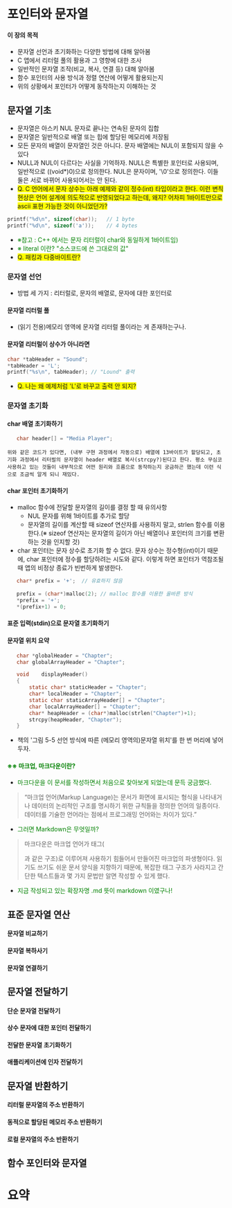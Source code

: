 # 포인터와 문자열
 #### 이 장의 목적
 - 문자열 선언과 초기화하는 다양한 방법에 대해 알아봄
 - C 앱에서 리터럴 풀의 활용과 그 영향에 대한 조사
 - 일반적인 문자열 조작(비교, 복사, 연결 등) 대해 알아봄
 - 함수 포인터의 사용 방식과 정렬 연산에 어떻게 활용되는지
 - 위의 상황에서 포인터가 어떻게 동작하는지 이해하는 것

## 문자열 기초
 - 문자열은 아스키 NUL 문자로 끝나는 연속된 문자의 집합
 - 문자열은 일반적으로 배열 또는 힙에 할당된 메모리에 저장됨
 - 모든 문자의 배열이 문자열인 것은 아니다. 문자 배열에는 NUL이 포함되지 않을 수 있다
 - NULL과 NUL이 다르다는 사실을 기억하자. NULL은 특별한 포인터로 사용되며, 일반적으로 ((void*)0)으로 정의한다. NUL은 문자이며, '\0'으로 정의한다. 이들 둘은 서로 바뀌어 사용되어서는 안 된다.
 - <span style = "background-color:yellow">Q. C 언어에서 문자 상수는 아래 예제와 같이 정수(int) 타입이라고 한다. 이런 변칙 현상은 언어 설계에 의도적으로 반영되었다고 하는데, 왜지? 어차피 1바이트만으로 ascii 표현 가능한 것이 아니었던가?</span>
  ```c
  printf("%d\n", sizeof(char));   // 1 byte
  printf("%d\n", sizeof('a'));	  // 4 bytes
  ```
  - <span style = "color:green">※참고 : C++ 에서는 문자 리터럴이 char와 동일하게 1바이트임)</span>
  - <span style = "color:green">※ literal 이란? "소스코드에 쓴 그대로의 값"</span>
  - <span style = "background-color:yellow">Q. 패킹과 다중바이트란?</span>
 
 ### 문자열 선언
 - 방법 세 가지 : 리터럴로, 문자의 배열로, 문자에 대한 포인터로
 #### 문자열 리터럴 풀
 - (읽기 전용)메모리 영역에 문자열 리터럴 풀이라는 게 존재하는구나.
 #### 문자열 리터럴이 상수가 아니라면
 ```c
 char *tabHeader = "Sound";
 *tabHeader = 'L';
 printf("%s\n", tabHeader); // "Lound" 출력
 ```
 - <span style = "background-color:yellow">Q. 나는 왜 예제처럼 'L'로 바꾸고 출력 안 되지?</span>
 ### 문자열 초기화
 #### char 배열 초기화하기
 ```c
    char header[] = "Media Player";
 ```
 `````
 위와 같은 코드가 있다면, (내부 구현 과정에서 자동으로) 배열에 13바이트가 할당되고, 초기화 과정에서 리터럴의 문자열이 header 배열로 복사(strcpy?)된다고 한다. 평소 무심코 사용하고 있는 것들이 내부적으로 어떤 원리와 흐름으로 동작하는지 궁금하곤 했는데 이런 식으로 조금씩 알게 되니 재밌다.
 `````
 #### char 포인터 초기화하기
 - malloc 함수에 전달할 문자열의 길이를 결정 할 때 유의사항
    - NUL 문자를 위해 1바이트를 추가로 할당
    - 문자열의 길이를 계산할 때 sizeof 연산자를 사용하지 말고, strlen 함수를 이용한다.(※ sizeof 연산자는 문자열의 길이가 아닌 배열이나 포인터의 크기를 변환하는 것을 인지할 것)
 - char 포인터는 문자 상수로 초기화 할 수 없다. 문자 상수는 정수형(int)이기 때문에, char 포인터에 정수를 할당하려는 시도와 같다. 이렇게 하면 포인터가 역참조될 때 앱의 비정상 종료가 빈번하게 발생한다.
 ```c
    char* prefix = '+';  // 유효하지 않음
    
    prefix = (char*)malloc(2); // malloc 함수를 이용한 올바른 방식
    *prefix = '+';
    *(prefix+1) = 0;
 ```
 #### 표준 입력(stdin)으로 문자열 초기화하기
 #### 문자열 위치 요약
 ```c
    char *globalHeader = "Chapter";
    char globalArrayHeader = "Chapter";

    void	displayHeader()
    {
        static char* staticHeader = "Chapter";
        char* localHeader = "Chapter";
        static char staticArrayHeader[] = "Chapter";
        char localArrayHeader[] = "Chapter";
        char* heapHeader = (char*)malloc(strlen("Chapter")+1);
        strcpy(heapHeader, "Chapter");
    }
 ```
 - 책의 '그림 5-5 선언 방식에 따른 (메모리 영역의)문자열 위치'를 한 번 머리에 넣어두자.

 #### <span style = "color:green">※※ 마크업, 마크다운이란?</span>
 - <span style = "color:green">마크다운을 이 문서를 작성하면서 처음으로 찾아보게 되었는데 문득 궁금했다.</span>
 > “마크업 언어(Markup Language)는 문서가 화면에 표시되는 형식을 나타내거나 데이터의 논리적인 구조를 명시하기 위한 규칙들을 정의한 언어의 일종이다. 데이터를 기술한 언어라는 점에서 프로그래밍 언어와는 차이가 있다.”
 - <span style = "color:green">그러면 Markdown은 무엇일까?</span>
 > 마크다운은 마크업 언어가 태그(<div> </div>과 같은 구조)로 이루어져 사용하기 힘들어서 만들어진 마크업의 파생형이다. 읽기도 쓰기도 쉬운 문서 양식을 지향하기 때문에, 복잡한 태그 구조가 사라지고 간단한 텍스트들과 몇 가지 문법만 알면 작성할 수 있게 했다.
 - <span style = "color:green">지금 작성되고 있는 확장자명 .md 뜻이 markdown 이였구나!</span>

## 표준 문자열 연산
 #### 문자열 비교하기
 #### 문자열 복하사기
 #### 문자열 연결하기

## 문자열 전달하기
 #### 단순 문자열 전달하기
 #### 상수 문자에 대한 포인터 전달하기
 #### 전달한 문자열 초기화하기
 #### 애플리케이션에 인자 전달하기

## 문자열 반환하기
 #### 리터럴 문자열의 주소 반환하기
 #### 동적으로 할당된 메모리 주소 반환하기
 #### 로컬 문자열의 주소 반환하기

## 함수 포인터와 문자열

# 요약
